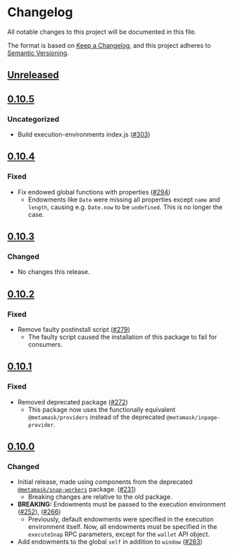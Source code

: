 # Changelog
All notable changes to this project will be documented in this file.

The format is based on [Keep a Changelog](https://keepachangelog.com/en/1.0.0/),
and this project adheres to [Semantic Versioning](https://semver.org/spec/v2.0.0.html).

## [Unreleased]

## [0.10.5]
### Uncategorized
- Build execution-environments index.js ([#303](https://github.com/MetaMask/snaps-skunkworks/pull/303))

## [0.10.4]
### Fixed
- Fix endowed global functions with properties ([#294](https://github.com/MetaMask/snaps-skunkworks/pull/294))
  - Endowments like `Date` were missing all properties except `name` and `length`, causing e.g. `Date.now` to be `undefined`. This is no longer the case.

## [0.10.3]
### Changed
- No changes this release.

## [0.10.2]
### Fixed
- Remove faulty postinstall script ([#279](https://github.com/MetaMask/snaps-skunkworks/pull/279))
  - The faulty script caused the installation of this package to fail for consumers.

## [0.10.1]
### Fixed
- Removed deprecated package ([#272](https://github.com/MetaMask/snaps-skunkworks/pull/272))
  - This package now uses the functionally equivalent `@metamask/providers` instead of the deprecated `@metamask/inpage-provider`.

## [0.10.0]
### Changed
- Initial release, made using components from the deprecated [`@metamask/snap-workers`](https://npmjs.com/package/@metamask/snap-workers) package. ([#231](https://github.com/MetaMask/snaps-skunkworks/pull/231))
  - Breaking changes are relative to the old package.
- **BREAKING:** Endowments must be passed to the execution environment ([#252](https://github.com/MetaMask/snaps-skunkworks/pull/252)), ([#266](https://github.com/MetaMask/snaps-skunkworks/pull/266))
  - Previously, default endowments were specified in the execution environment itself. Now, all endowments must be specified in the `executeSnap` RPC parameters, except for the `wallet` API object.
- Add endowments to the global `self` in addition to `window` ([#263](https://github.com/MetaMask/snaps-skunkworks/pull/263))

[Unreleased]: https://github.com/MetaMask/snaps-skunkworks/compare/v0.10.5...HEAD
[0.10.5]: https://github.com/MetaMask/snaps-skunkworks/compare/v0.10.4...v0.10.5
[0.10.4]: https://github.com/MetaMask/snaps-skunkworks/compare/v0.10.3...v0.10.4
[0.10.3]: https://github.com/MetaMask/snaps-skunkworks/compare/v0.10.2...v0.10.3
[0.10.2]: https://github.com/MetaMask/snaps-skunkworks/compare/v0.10.1...v0.10.2
[0.10.1]: https://github.com/MetaMask/snaps-skunkworks/compare/v0.10.0...v0.10.1
[0.10.0]: https://github.com/MetaMask/snaps-skunkworks/releases/tag/v0.10.0
